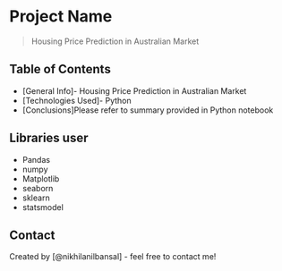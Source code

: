 # Project Name
> Housing Price Prediction in Australian Market


## Table of Contents
* [General Info]- Housing Price Prediction in Australian Market
* [Technologies Used]- Python
* [Conclusions]Please refer to summary provided in Python notebook

## Libraries user
* Pandas
* numpy
* Matplotlib
* seaborn
* sklearn
* statsmodel


## Contact
Created by [@nikhilanilbansal] - feel free to contact me!
